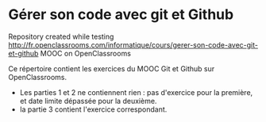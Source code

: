 # Gérer son code avec git et Github

Repository created while testing http://fr.openclassrooms.com/informatique/cours/gerer-son-code-avec-git-et-github MOOC on OpenClassrooms

Ce répertoire contient les exercices du MOOC Git et Github sur OpenClassrooms.

 - Les parties 1 et 2 ne contiennent rien : pas d'exercice pour la première, et date limite dépassée pour la deuxième.
 - la partie 3 contient l'exercice correspondant.



